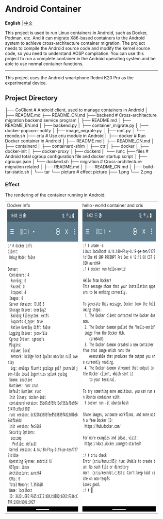 # Android Container
**English** | [中文](README_CN.md)

This project is used to run Linux containers in Android, such as Docker, Podman, etc. And it can migrate X86-based containers to the Android system to achieve cross-architecture container migration. The project needs to compile the Android source code and modify the kernel source code, so you need to understand AOSP compilation. You can use this project to run a complete container in the Android operating system and be able to use normal container functions.

-----

This project uses the Android smartphone Redmi K20 Pro as the experimental device.

## Project Directory

├── CoClient # Android client, used to manage containers in Android
│
├── README.md
├── README_CN.md
├── backend # Cross-architecture migration backend service program
│ ├── README.md
│ ├── README_EN.md
│ ├── backend.py
│ ├── container_migrate.py
│ ├── docker-popcorn-notify
│ ├── image_migrate.py
│ ├── mnt.py
│ └── recode.sh
├── criu # Use criu module in Android
│
├── docker # Run Docker container in Android
│ ├── README.md
│ ├── README_CN.md
│ ├── containerd
│ ├── containerd-shim
│ ├── ctr
│ ├── docker
│ ├── docker-init
│ ├── docker-proxy
│ ├── dockerd
│ └── runc
├── files # Android total cgroup configuration file and docker startup script
│ ├── cgroups.json
│ └── dockerd.sh
├── migration # Cross-architecture migration related
│ ├── README.md
│ ├── README_CN.md
│ ├── build-tar-static.sh
│ └── tar
└── picture # effect picture
    ├── 1.png
    └── 2.png

### Effect

The rendering of the container running in Android.

<table>
  <tr>
    <td>Docker info</td>
     <td>hello-world container and criu</td>
  </tr>
  <tr>
    <td><img src="picture/1.png" width="460" height="995" alt="图片1"/></td>
    <td><img src="picture/2.png" width="460" height="995" alt="图片2"/></td>
  </tr>
 </table>

